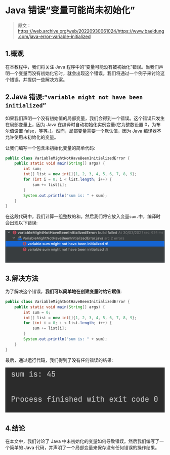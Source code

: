 # Java 错误“变量可能尚未初始化”

> 原文：<https://web.archive.org/web/20220930061024/https://www.baeldung.com/java-error-variable-initialized>

## 1.概观

在本教程中，我们将关注 Java 程序中的“变量可能没有被初始化”错误。当我们声明一个变量而没有初始化它时，就会出现这个错误。我们将通过一个例子来讨论这个错误，并提供一些解决方案。

## 2.Java 错误:`“variable might not have been initialized”`

如果我们声明一个没有初始值的局部变量，我们会得到一个错误。这个错误只发生在局部变量上，因为 Java 在编译时自动初始化实例变量(它为整数设置 0，为布尔值设置 false，等等。)。然而，局部变量需要一个默认值，因为 Java 编译器不允许使用未初始化的变量。

让我们编写一个包含未初始化变量的简单代码:

```java
public class VariableMightNotHaveBeenInitializedError {
    public static void main(String[] args) {
        int sum;
        int[] list = new int[]{1, 2, 3, 4, 5, 6, 7, 8, 9};
        for (int i = 0; i < list.length; i++) {
            sum += list[i];
        }
        System.out.println("sum is: " + sum);
    }
}
```

在这段代码中，我们计算一组整数的和。然后我们将它放入变量`sum.`中，编译时会出现以下错误:

[![compile error](img/786014d976c8ba18ed6c3272795056b4.png)](/web/20221208143921/https://www.baeldung.com/wp-content/uploads/2022/04/Screenshot-2022-03-30-at-12.45.37.png)

## 3.解决方法

为了解决这个错误，**我们可以简单地在创建变量时给它赋值**:

```java
public class VariableMightNotHaveBeenInitializedError {
    public static void main(String[] args) {
        int sum = 0;
        int[] list = new int[]{1, 2, 3, 4, 5, 6, 7, 8, 9};
        for (int i = 0; i < list.length; i++) {
            sum += list[i];
        }
        System.out.println("sum is: " + sum);
    }
}
```

最后，通过运行代码，我们得到了没有任何错误的结果:

[![fixing error](img/6a2e0fb22eb4d2e5722aa07dce1b3a22.png)](/web/20221208143921/https://www.baeldung.com/wp-content/uploads/2022/04/Screenshot-2022-04-04-at-13.58.25.png)

## 4.结论

在本文中，我们讨论了 Java 中未初始化的变量如何导致错误。然后我们编写了一个简单的 Java 代码，并声明了一个局部变量来保存没有任何错误的操作结果。